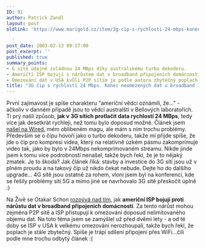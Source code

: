 ```yaml
---
ID: 91
author: Patrick Zandl
layout: post
oldlink: 'https://www.marigold.cz/item/3g-cip-s-rychlosti-24-mbps-konec-neomezenych-dat-u-broadband-isp

  '
post_date: 2003-02-13 09:17:00
post_excerpt: ''
published: true
summary_points:
- G sítě údajně zvládnou 24 MBps díky australskému turbo dekoderu.
- Američtí ISP bojují s nárůstem dat v broadband připojeních domácností.
- Omezování dat v USA kvůli P2P sítím je podle autora zbytečný poplach.
title: "3G čip s rychlostí 24 Mbps. Konec neomezených dat u broadband ISP?"
---
```


<p>
První zajímavost je spíše charakteru "američní vědci oznámili, že..." - ačkoliv v danném případě jsou to vědci australští v Bellových laboratořích. Ti prý našli způsob, <STRONG>jak v 3G sítích protlačit data rychlostí 24 MBps</STRONG>, tedy více jak desetkrát rychleji, než tomu bylo doposud možné. Článek jsem <A href="http://www.wired.com/news/wireless/0,1382,57641,00.html" target=_blank>našel na Wired</A>, mém oblibeném magu, ale mám s ním trochu problémy. Především se o čipu hovoří jako o turbo dekoderu, takže mi přijde spíše, že jde o čip pro kompresi videa, který na relativně úzkém pásmu zakomprimuje video tak, jako by bylo v 24Mbps nekomprimovaném streamu. Nikde jinde jsem k tomu více podrobností nenašel, takže bych řekl, že je to nějaký zmatek. Je to škoda? Jak článek říká: stavby a investice do 3G sítí jsou už v plném proudu a na takový čip už nikdo čekat nebude. Dejte ho do dalšího upgrade... 4G sítě jsou ostatně za rohem, vloni jsem byl na konferenci, kde se řešily problémy sítí 5G a mimo jiné se navrhovalo 3G sítě přeskočit úplně :)</p>

<p>
Na Živě se Otakar Schon <A href="http://www.zive.cz/h/Uzivatel/Ar.asp?ARI=109397&amp;CAI=2114" target=_blank>rozpývá nad tím</A>, jak <STRONG>američní ISP bojují proti nárůstu dat v broadband připojeních domácností</STRONG>. Za tento nárůst mohou zejména P2P sítě a ISP přistupují k omezování doposud nelimitovaného objemu dat. Na toto téma jsem se zamýšlel už před dvěmi lety - a od té doby se ISP v USA k velkému omezování nerozhoupali, takže bych řekl, že poplach je stále zbytečný. Spíše je trápí sdílení připojení přes WiFi...čili podle mne trochu odbytý článek :(</p>
